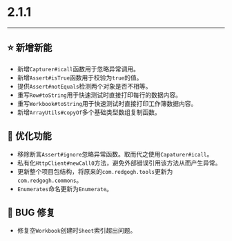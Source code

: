 # 2.1.1

---------------------

## ⭐ 新增新能

- 新增`Capturer#icall`函数用于忽略异常调用。
- 新增`Assert#isTrue`函数用于校验为`true`的值。
- 提供`Assert#notEquals`检测两个对象是否不相等。
- 重写`Row#toString`用于快速测试时直接打印每行的数据内容。
- 重写`Workbook#toString`用于快速测试时直接打印工作簿数据内容。
- 新增`ArrayUtils#copyOf`多个基础类型数组复制函数。

## 👻 优化功能

- 移除断言`Assert#ignore`忽略异常函数。取而代之使用`Capaturer#icall`。
- 私有化`HttpClient#newCall0`方法，避免外部错误引用该方法从而产生异常。
- 更新整个项目包结构，将原来的`com.redgogh.tools`更新为`com.redgogh.commons`。
- `Enumerates`命名更新为`Enumerate`。

## 🐞 BUG 修复

- 修复空`Workbook`创建时`Sheet`索引超出问题。